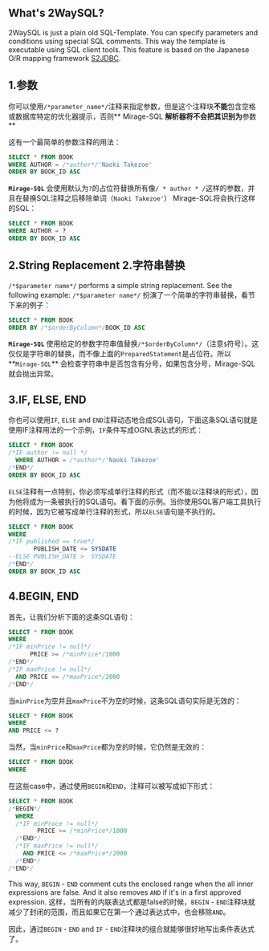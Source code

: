 What's 2WaySQL?
--------
 2WaySQL is just a plain old SQL-Template. You can specify parameters and conditions using special SQL comments. This way the template is executable using SQL client tools. This feature is based on the Japanese O/R mapping framework [S2JDBC](http://s2container.seasar.org/2.4/ja/s2jdbc.html).

1.参数
-----------
你可以使用`/*parameter_name*/`注释来指定参数，但是这个注释块**不能**包含空格或数据库特定的优化器提示，否则** Mirage-SQL **解析器将不会把其识别为**参数**

这有一个最简单的参数注释的用法：

```sql
SELECT * FROM BOOK
WHERE AUTHOR = /*author*/'Naoki Takezoe'
ORDER BY BOOK_ID ASC
```

**`Mirage-SQL`** 会使用默认为`?`的占位符替换所有像`/ * author * /`这样的参数，并且在替换SQL注释之后移除单词（```Naoki Takezoe'```） Mirage-SQL将会执行这样的SQL：

```sql
SELECT * FROM BOOK
WHERE AUTHOR = ?
ORDER BY BOOK_ID ASC
```

2.String Replacement
2.字符串替换
--------------------
 `/*$parameter name*/` performs a simple string replacement. See the following example:
 `/*$parameter name*/` 扮演了一个简单的字符串替换，看节下来的例子：

```sql
SELECT * FROM BOOK
ORDER BY /*$orderByColumn*/BOOK_ID ASC
```

**`Mirage-SQL`** 使用给定的参数字符串值替换`/*$orderByColumn*/`（注意`$`符号）。这仅仅是字符串的替换，而不像上面的`PreparedStatement`是占位符。所以**`Mirage-SQL`** 会检查字符串中是否包含有分号，如果包含分号，Mirage-SQL就会抛出异常。

3.IF, ELSE, END
----------------
你也可以使用`IF`, `ELSE` and `END`注释动态地合成SQL语句，下面这条SQL语句就是使用IF注释用法的一个示例，`IF`条件写成OGNL表达式的形式：

```sql
SELECT * FROM BOOK
/*IF author != null */
  WHERE AUTHOR = /*author*/'Naoki Takezoe'
/*END*/
ORDER BY BOOK_ID ASC
```

 `ELSE`注释有一点特别，你必须写成单行注释的形式（而不能以注释块的形式），因为他将成为一条被执行的SQL语句。看下面的示例。当你使用SQL客户端工具执行的时候，因为它被写成单行注释的形式，所以`ELSE`语句是不执行的。

```sql
SELECT * FROM BOOK
WHERE
/*IF published == true*/
       PUBLISH_DATE <= SYSDATE
--ELSE PUBLISH_DATE >  SYSDATE
/*END*/
ORDER BY BOOK_ID ASC
```

4.BEGIN, END
------------
 首先，让我们分析下面的这条SQL语句：

```sql
SELECT * FROM BOOK
WHERE
/*IF minPrice != null*/
      PRICE >= /*minPrice*/1000
/*END*/
/*IF maxPrice != null*/
  AND PRICE <= /*maxPrice*/2000
/*END*/
```

当`minPrice`为空并且`maxPrice`不为空的时候，这条SQL语句实际是无效的：

```sql
SELECT * FROM BOOK
WHERE
AND PRICE <= ?
```

当然，当`minPrice`和`maxPrice`都为空的时候，它仍然是无效的：

```sql
SELECT * FROM BOOK
WHERE
```

在这些case中，通过使用`BEGIN`和`END`，注释可以被写成如下形式：

```sql
SELECT * FROM BOOK
/*BEGIN*/
  WHERE
  /*IF minProce != null*/
        PRICE >= /*minPrice*/1000
  /*END*/
  /*IF maxPrice != null*/
    AND PRICE <= /*maxPrice*/2000
  /*END*/
/*END*/
```

This way, `BEGIN` - `END` comment cuts the enclosed range when the all inner expressions are false. And it also removes `AND` if it's in a first approved expression.
这样，当所有的内联表达式都是false的时候，`BEGIN` - `END`注释块就减少了封闭的范围，而且如果它在第一个通过表达式中，也会移除`AND`。

因此，通过`BEGIN` - `END`  and `IF` - `END`注释块的组合就能够很好地写出条件表达式了。
